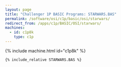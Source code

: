```yaml
---
layout: page
title: "Challenger 1P BASIC Programs: STARWARS.BAS"
permalink: /software/osi/c1p/basic/osi/starwars/
redirect_from: /apps/c1p/BASIC/OSI/starwars/
machines:
  - id: c1p8k
    type: c1p
---
```


{% include machine.html id="c1p8k" %}

```bas
{% include_relative STARWARS.BAS %}
```
